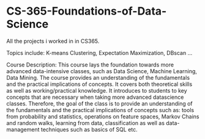 # CS-365-Foundations-of-Data-Science

All the projects i worked in in CS365.

Topics include: K-means Clustering, Expectation Maximization, DBscan ...

Course Description: This course lays the foundation towards more advanced data-intensive classes, such as
Data Science, Machine Learning, Data Mining. The course provides an understanding of the fundamentals
and the practical implications of concepts. It covers both theoretical skills as well as working/practical
knowledge. It introduces to students to key concepts that are necessary when taking more advanced datascience classes. Therefore, the goal of the class is to provide an understanding of the fundamentals and
the practical implications of concepts such as: tools from probability and statistics, operations on feature
spaces, Markov Chains and random walks, learning from data, classification as well as data-management
techniques such as basics of SQL etc.
